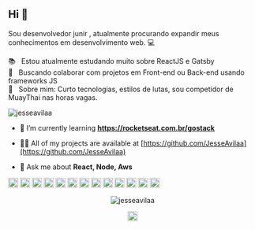 ## Hi 👋
Sou desenvolvedor junir , atualmente procurando expandir meus conhecimentos em desenvolvimento web. :computer:

:books: &nbsp; Estou atualmente estudando muito sobre ReactJS e Gatsby
<br/> :purple_heart: &nbsp; Buscando colaborar com projetos em Front-end ou Back-end usando frameworks JS
<br/> 💬  &nbsp; Sobre mim: Curto tecnologias, estilos de lutas, sou competidor de MuayThai nas horas vagas.
<p align="left"> <img src="https://komarev.com/ghpvc/?username=jesseavilaa" alt="jesseavilaa" /> </p>

- 🌱 I’m currently learning **https://rocketseat.com.br/gostack**

- 👨‍💻 All of my projects are available at [https://github.com/JesseAvilaa](https://github.com/JesseAvilaa)

- 💬 Ask me about **React, Node, Aws**

<p align="left"><img src="https://devicons.github.io/devicon/devicon.git/icons/react/react-original-wordmark.svg" alt="react" width="20" height="20"/> <img src="https://devicons.github.io/devicon/devicon.git/icons/amazonwebservices/amazonwebservices-original-wordmark.svg" alt="aws" width="20" height="20"/> <img src="https://devicons.github.io/devicon/devicon.git/icons/bootstrap/bootstrap-plain.svg" alt="bootstrap" width="20" height="20"/> <img src="https://devicons.github.io/devicon/devicon.git/icons/css3/css3-original-wordmark.svg" alt="css3" width="20" height="20"/> <img src="https://devicons.github.io/devicon/devicon.git/icons/html5/html5-original-wordmark.svg" alt="html5" width="20" height="20"/> <img src="https://devicons.github.io/devicon/devicon.git/icons/java/java-original-wordmark.svg" alt="java" width="20" height="20"/> <img src="https://devicons.github.io/devicon/devicon.git/icons/javascript/javascript-original.svg" alt="javascript" width="20" height="20"/> <img src="https://devicons.github.io/devicon/devicon.git/icons/typescript/typescript-original.svg" alt="typescript" width="20" height="20"/> <img src="https://devicons.github.io/devicon/devicon.git/icons/mongodb/mongodb-original-wordmark.svg" alt="mongodb" width="20" height="20"/> <img src="https://devicons.github.io/devicon/devicon.git/icons/mysql/mysql-original-wordmark.svg" alt="mysql" width="20" height="20"/> <img src="https://devicons.github.io/devicon/devicon.git/icons/postgresql/postgresql-original-wordmark.svg" alt="postgresql" width="20" height="20"/> <img src="https://devicons.github.io/devicon/devicon.git/icons/redis/redis-original-wordmark.svg" alt="redis" width="20" height="20"/> <img src="https://devicons.github.io/devicon/devicon.git/icons/nodejs/nodejs-original-wordmark.svg" alt="nodejs" width="20" height="20"/></p><p align="center"> <img src="https://github-readme-stats.vercel.app/api?username=jesseavilaa&show_icons=true" alt="jesseavilaa" /> </p>

<p align="center">
<a href="https://dev.to/https://jesseavilaa.github.io/portfolio/" target="blank"><img align="center" src="https://cdn.jsdelivr.net/npm/simple-icons@3.0.1/icons/dev-dot-to.svg" alt="https://jesseavilaa.github.io/portfolio/" height="20" width="20" /></a>
</p>

